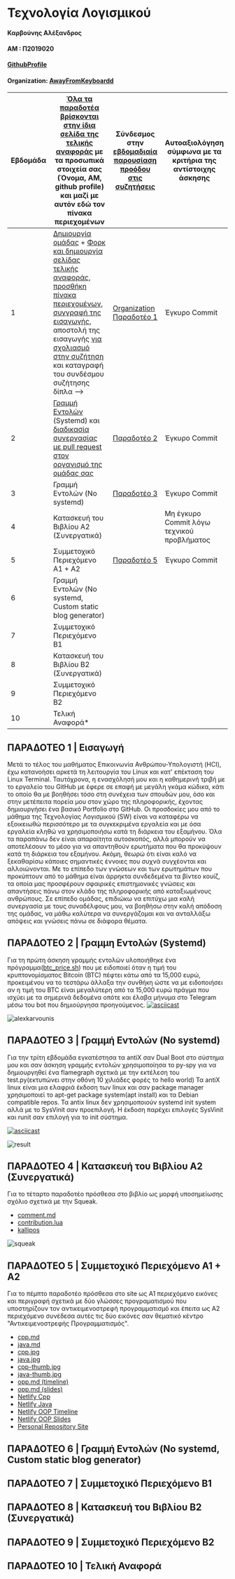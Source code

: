 # Τεχνολογία Λογισμικού

#### Καρβούνης Αλέξανδρος 

#### ΑΜ : Π2019020

**[GithubProfile](https://github.com/alkarvounis)** 

#### Organization: [AwayFromKeyboardd](https://github.com/AwayFromKeyboardd)

| Εβδομάδα | [Όλα τα παραδοτέα βρίσκονται στην ίδια σελίδα της τελικής αναφοράς](https://epidrome.github.io/teaching/deliverables/) με τα προσωπικά στοιχεία σας (Όνομα, ΑΜ, github profile) και μαζί με αυτόν εδώ τον πίνακα περιεχομένων | Σύνδεσμος στην [εβδομαδιαία παρουσίαση προόδου στις συζητήσεις](https://github.com/courses-ionio/help/discussions/categories/show-and-tell) | Αυτοαξιολόγηση σύμφωνα με τα κριτήρια της αντίστοιχης άσκησης |
| --- | --- | --- | --- |
| 1 | [Δημιουργία ομάδας](https://epidrome.github.io/teaching/team/) + [Φορκ και δημιουργία σελίδας τελικής αναφοράς](https://epidrome.github.io/teaching/guide/), [προσθήκη πίνακα περιεχομένων](https://raw.githubusercontent.com/courses-ionio/sw/master/README.md), [συγγραφή της εισαγωγής](https://epidrome.github.io/teaching/intro/), αποστολή της εισαγωγής [για σχολιασμό στην συζήτηση](https://github.com/courses-ionio/sw/discussions/categories/show-and-tell) και καταγραφή του συνδέσμου συζήτησης δίπλα --> | [Organization](https://github.com/courses-ionio/sw/discussions/1133#discussioncomment-4950763) [Παραδοτέο 1](https://github.com/courses-ionio/sw/discussions/1176) | Έγκυρο Commit |
| 2 | [Γραμμή Εντολών](https://epidrome.github.io/teaching/cli) (Systemd) και [διαδικασία συνεργασίας με pull request στον οργανισμό της ομάδας σας](https://epidrome.github.io/teaching/team) |[Παραδοτέο 2](https://github.com/courses-ionio/sw/discussions/1260) |Έγκυρο Commit  |
| 3 | Γραμμή Εντολών (No systemd) |[Παραδοτέο 3](https://github.com/courses-ionio/sw/discussions/1334) |Έγκυρο Commit |
| 4 | Κατασκευή του Βιβλίου Α2 (Συνεργατικά) | |Μη έγκυρο Commit λόγω τεχνικού προβλήματος |
| 5 | Συμμετοχικό Περιεχόμενο A1 + A2 | [Παραδοτέο 5](https://github.com/courses-ionio/sw/discussions/1394)|Έγκυρο Commit |
| 6 | Γραμμή Εντολών (No systemd, Custom static blog generator) | | |
| 7 | Συμμετοχικό Περιεχόμενο B1 | | |
| 8 | Κατασκευή του Βιβλίου Β2 (Συνεργατικά) | | |
| 9 | Συμμετοχικό Περιεχόμενο B2 | | |
| 10 | Τελική Αναφορά* | | |

## ΠΑΡΑΔΟΤΕΟ 1 | Εισαγωγή

Μετά το τέλος του μαθήματος Επικοινωνία Ανθρώπου-Υπολογιστή (HCI), έχω κατανοήσει αρκετά τη λειτουργία του Linux και κατ' επέκταση του Linux Terminal. Ταυτόχρονα, η ενασχόλησή μου και η καθημερινή τριβή με το εργαλείο του GitHub με έφερε σε επαφή με μεγάλη γκάμα κώδικα, κάτι το οποίο θα με βοηθήσει τόσο στη συνέχεια των σπουδών μου, όσο και στην μετέπειτα πορεία μου στον χώρο της πληροφορικής, έχοντας δημιουργήσει ένα βασικό Portfolio στο GitHub. Οι προσδοκίες μου από το μάθημα της Τεχνολογίας Λογισμικού (SW) είναι να καταφέρω να εξοικειωθώ περισσότερο με τα συγκεκριμένα εργαλεία και με όσα εργαλεία κληθώ να χρησιμοποιήσω κατά τη διάρκεια του εξαμήνου. Όλα τα παραπάνω δεν είναι απαραίτητα αυτοσκοπός, αλλά μπορούν να αποτελέσουν το μέσο για να απαντηθούν ερωτήματα που θα προκύψουν κατά τη διάρκεια του εξαμήνου. Ακόμη, θεωρώ ότι είναι καλό να ξεκαθαρίσω κάποιες σημαντικές έννοιες που συχνά συγχέονται και αλλοιώνονται. Με το επίπεδο των γνώσεων και των ερωτημάτων που προκύπτουν από το μάθημα είναι άρρηκτα συνδεδεμένα τα βίντεο κουίζ, τα οποία μας προσφέρουν σφαιρικές επιστημονικές γνώσεις και απαντήσεις πάνω στον κλάδο της πληροφορικής από καταξιωμένους ανθρώπους. Σε επίπεδο ομάδας, επιδιώκω να επιτύχω μια καλή συνεργασία με τους συναδέλφους μου, να βοηθήσω στην καλή απόδοση της ομάδας, να μάθω καλύτερα να συνεργάζομαι και να ανταλλάξω απόψεις και γνώσεις πάνω σε διάφορα θέματα.

## ΠΑΡΑΔΟΤΕΟ 2 | Γραμμη Εντολών (Systemd)
Για τη πρώτη άσκηση γραμμής εντολών υλοποιήθηκε ένα πρόγραμμα([btc_price.sh](https://github.com/alkarvounis/iminlovewithbtc-/blob/main/btc_price.sh)) που με ειδοποιεί όταν η τιμή του κρυπτονομίσματος Bitcoin (BTC) πέφτει κάτω από τα 15,000 ευρώ, προκειμένου να το τεστάρω άλλαξα την συνθήκη ώστε να με ειδοποιήσει αν η τιμή του BTC είναι μεγαλύτερη από τα 15,000 ευρώ πράγμα που ισχύει με τα σημερινά δεδομένα οπότε και έλαβα μήνυμα στο Telegram μέσω του bot που δημιούργησα προηγούμενος.
[![asciicast](https://asciinema.org/a/KsHD1uEVA5VMOenJNc8XHWjn8.png)](https://asciinema.org/a/KsHD1uEVA5VMOenJNc8XHWjn8)

![alexkarvounis](https://user-images.githubusercontent.com/74872978/221334592-1f8d429f-f353-4fe3-b373-f28f96dae6bd.jpg)


## ΠΑΡΑΔΟΤΕΟ 3 | Γραμμή Εντολών (No systemd)
Για την τρίτη εβδομάδα  εγκατέστησα τα antiX σαν Dual Boot στο σύστημα μου και σαν άσκηση γραμμής εντολών χρησιμοποίησα το py-spy για να δημιουργηθεί ένα flamegraph σχετικά με την εκτέλεση του test.py(εκτυπώνει στην οθόνη 10 χιλιάδες φορές το hello world)
Τα antiX linux είναι μια ελαφριά έκδοση των linux και σαν package manager χρησιμοποιεί το apt-get package system(apt install) και τα Debian compatible repos. Τα antix linux δεν χρησιμοποιούν systemd init system αλλά με το SysVinit σαν προεπιλογή. Η έκδοση παρέχει επιλογές SysVinit και runit σαν επιλογή για το init σύστημα.

[![asciicast](https://asciinema.org/a/FKQXJxVXgvN9jv4Msz2Hs7rDx.svg)](https://asciinema.org/a/FKQXJxVXgvN9jv4Msz2Hs7rDx)

![result](https://user-images.githubusercontent.com/74872978/223119487-4cbf9a6a-9242-42db-97f3-c8953b99f9e7.svg)


## ΠΑΡΑΔΟΤΕΟ 4 | Κατασκευή του Βιβλίου Α2 (Συνεργατικά)
Για το τέταρτο παραδοτέο πρόσθεσα στο βιβλίο ως μορφή υποσημείωσης σχόλιο σχετικά με την Squeak.
- [comment.md](https://github.com/alkarvounis/kallipos/blob/master/comment/comment.md)
- [contribution.lua](https://github.com/alkarvounis/kallipos/blob/master/contribution.lua)
- [kallipos](https://github.com/alkarvounis/kallipos)

![squeak](https://user-images.githubusercontent.com/74872978/224868425-578b599d-b34a-47ef-ba37-605c32ad9f3f.png)



## ΠΑΡΑΔΟΤΕΟ 5 | Συμμετοχικό Περιεχόμενο A1 + A2
Για το πέμπτο παραδοτέο πρόσθεσα στο site ως Α1 περιεχόμενο εικόνες και περιγραφή σχετικά με δύο γλώσσες προγραματισμού που υποστηρίζουν τον αντικειμενοστρεφή προγραμματισμό και έπειτα ως Α2 περιεχόμενο συνέδεσα αυτές τις δύο εικόνες σαν θεματικό κέντρο "Αντικειμενοστρεφής Προγραμματισμός".

- [cpp.md](https://tranquil-florentine-5ae204.netlify.app/gallery/cpp/)
- [java.md](https://tranquil-florentine-5ae204.netlify.app/gallery/java/)
- [cpp.jpg](https://github.com/alkarvounis/images/blob/96f862f4f7127d1154479ccab7c20153fa73e759/cpp.jpg)
- [java.jpg](https://github.com/alkarvounis/images/blob/96f862f4f7127d1154479ccab7c20153fa73e759/java.jpg)
- [cpp-thumb.jpg](https://github.com/alkarvounis/images/blob/master/cpp-thumb.jpg)
- [java-thumb.jpg](https://github.com/alkarvounis/images/blob/96f862f4f7127d1154479ccab7c20153fa73e759/java-thumb.jpg)
- [opp.md (timeline)](https://github.com/alkarvounis/site/blob/master/_timeline/oop.md)
- [opp.md (slides)](https://github.com/alkarvounis/site/tree/master/_slides)
- [Netlify Cpp](https://tranquil-florentine-5ae204.netlify.app/gallery/cpp/)
- [Netlify Java](https://tranquil-florentine-5ae204.netlify.app/gallery/java/)
- [Netlify OOP Timeline](https://tranquil-florentine-5ae204.netlify.app/timeline/oop/)
- [Netlify OOP Slides](https://tranquil-florentine-5ae204.netlify.app/slides/opp/)
- [Personal Repository Site](https://github.com/alkarvounis/site)


## ΠΑΡΑΔΟΤΕΟ 6 | Γραμμή Εντολών (No systemd, Custom static blog generator)

## ΠΑΡΑΔΟΤΕΟ 7 | Συμμετοχικό Περιεχόμενο B1

## ΠΑΡΑΔΟΤΕΟ 8 | Κατασκευή του Βιβλίου Β2 (Συνεργατικά)

## ΠΑΡΑΔΟΤΕΟ 9 | Συμμετοχικό Περιεχόμενο B2

## ΠΑΡΑΔΟΤΕΟ 10 | Τελική Αναφορά

